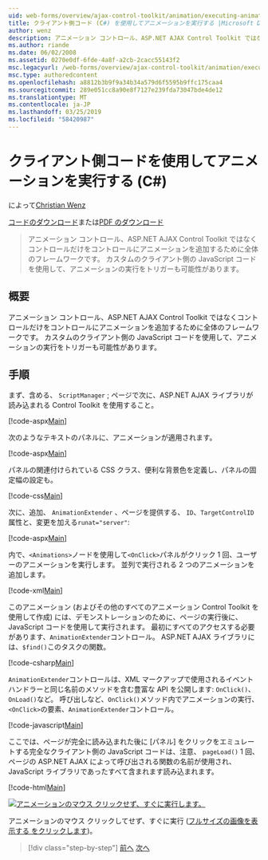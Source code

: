 ```yaml
---
uid: web-forms/overview/ajax-control-toolkit/animation/executing-animations-using-client-side-code-cs
title: クライアント側コード (C#) を使用してアニメーションを実行する |Microsoft Docs
author: wenz
description: アニメーション コントロール、ASP.NET AJAX Control Toolkit ではなくコントロールだけをコントロールにアニメーションを追加するために全体のフレームワークです。 アニメーションの実行.
ms.author: riande
ms.date: 06/02/2008
ms.assetid: 0270e0df-6fde-4a8f-a2cb-2cacc55143f2
msc.legacyurl: /web-forms/overview/ajax-control-toolkit/animation/executing-animations-using-client-side-code-cs
msc.type: authoredcontent
ms.openlocfilehash: a8812b3b9f9a34b34a579d6f5595b9ffc175caa4
ms.sourcegitcommit: 289e051cc8a90e8f7127e239fda73047bde4de12
ms.translationtype: MT
ms.contentlocale: ja-JP
ms.lasthandoff: 03/25/2019
ms.locfileid: "58420987"
---
```

<a name="executing-animations-using-client-side-code-c"></a>クライアント側コードを使用してアニメーションを実行する (C#)
====================
によって[Christian Wenz](https://github.com/wenz)

[コードのダウンロード](http://download.microsoft.com/download/f/9/a/f9a26acd-8df4-4484-8a18-199e4598f411/Animation10.cs.zip)または[PDF のダウンロード](http://download.microsoft.com/download/6/7/1/6718d452-ff89-4d3f-a90e-c74ec2d636a3/animation10CS.pdf)

> アニメーション コントロール、ASP.NET AJAX Control Toolkit ではなくコントロールだけをコントロールにアニメーションを追加するために全体のフレームワークです。 カスタムのクライアント側の JavaScript コードを使用して、アニメーションの実行をトリガーも可能性があります。


## <a name="overview"></a>概要

アニメーション コントロール、ASP.NET AJAX Control Toolkit ではなくコントロールだけをコントロールにアニメーションを追加するために全体のフレームワークです。 カスタムのクライアント側の JavaScript コードを使用して、アニメーションの実行をトリガーも可能性があります。

## <a name="steps"></a>手順

まず、含める、 `ScriptManager` ; ページで次に、ASP.NET AJAX ライブラリが読み込まれる Control Toolkit を使用すること。

[!code-aspx[Main](executing-animations-using-client-side-code-cs/samples/sample1.aspx)]

次のようなテキストのパネルに、アニメーションが適用されます。

[!code-aspx[Main](executing-animations-using-client-side-code-cs/samples/sample2.aspx)]

パネルの関連付けられている CSS クラス、便利な背景色を定義し、パネルの固定幅の設定も。

[!code-css[Main](executing-animations-using-client-side-code-cs/samples/sample3.css)]

次に、追加、 `AnimationExtender` 、ページを提供する、 `ID`、`TargetControlID`属性と、変更を加える`runat="server"`:

[!code-aspx[Main](executing-animations-using-client-side-code-cs/samples/sample4.aspx)]

内で、`<Animations>`ノードを使用して`<OnClick>`パネルがクリック 1 回、ユーザーのアニメーションを実行します。 並列で実行される 2 つのアニメーションを追加します。

[!code-xml[Main](executing-animations-using-client-side-code-cs/samples/sample5.xml)]

このアニメーション (およびその他のすべてのアニメーション Control Toolkit を使用して作成) には、デモンストレーションのために、ページの実行後に、JavaScript コードを使用して実行されます。 最初にすべてのアクセスする必要があります、`AnimationExtender`コントロール。 ASP.NET AJAX ライブラリには、`$find()`このタスクの関数。

[!code-csharp[Main](executing-animations-using-client-side-code-cs/samples/sample6.cs)]

`AnimationExtender`コントロールは、XML マークアップで使用されるイベント ハンドラーと同じ名前のメソッドを含む豊富な API を公開します: `OnClick()`、`OnLoad()`など。 呼び出しなど、`OnClick()`メソッド内でアニメーションの実行、`<OnClick>`の要素、`AnimationExtender`コントロール。

[!code-javascript[Main](executing-animations-using-client-side-code-cs/samples/sample7.js)]

ここでは、ページが完全に読み込まれた後に [パネル] をクリックをエミュレートする完全なクライアント側の JavaScript コードは、注意、 `pageLoad()` 1 回、ページの ASP.NET AJAX によって呼び出される関数の名前が使用され、JavaScript ライブラリであったすべて含まれます読み込まれます。

[!code-html[Main](executing-animations-using-client-side-code-cs/samples/sample8.html)]


[![アニメーションのマウス クリックせず、すぐに実行します。](executing-animations-using-client-side-code-cs/_static/image2.png)](executing-animations-using-client-side-code-cs/_static/image1.png)

アニメーションのマウス クリックしてせず、すぐに実行 ([フルサイズの画像を表示する をクリックします](executing-animations-using-client-side-code-cs/_static/image3.png))。

> [!div class="step-by-step"]
> [前へ](modifying-animations-from-the-server-side-cs.md)
> [次へ](changing-an-animation-using-client-side-code-cs.md)
